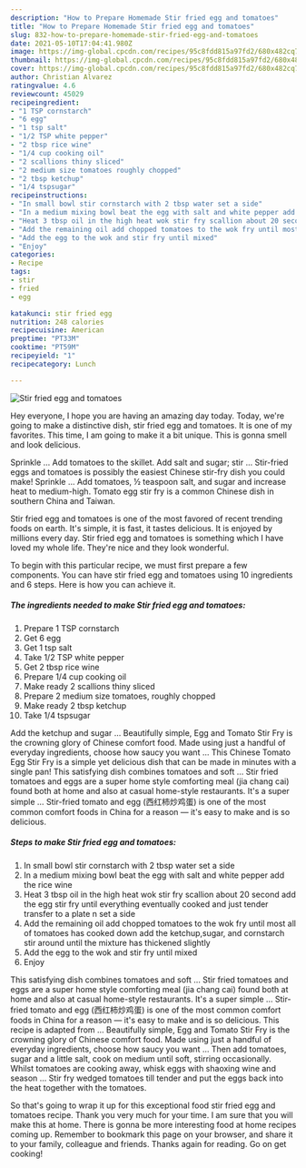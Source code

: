 ```yaml
---
description: "How to Prepare Homemade Stir fried egg and tomatoes"
title: "How to Prepare Homemade Stir fried egg and tomatoes"
slug: 832-how-to-prepare-homemade-stir-fried-egg-and-tomatoes
date: 2021-05-10T17:04:41.980Z
image: https://img-global.cpcdn.com/recipes/95c8fdd815a97fd2/680x482cq70/stir-fried-egg-and-tomatoes-recipe-main-photo.jpg
thumbnail: https://img-global.cpcdn.com/recipes/95c8fdd815a97fd2/680x482cq70/stir-fried-egg-and-tomatoes-recipe-main-photo.jpg
cover: https://img-global.cpcdn.com/recipes/95c8fdd815a97fd2/680x482cq70/stir-fried-egg-and-tomatoes-recipe-main-photo.jpg
author: Christian Alvarez
ratingvalue: 4.6
reviewcount: 45029
recipeingredient:
- "1 TSP cornstarch"
- "6 egg"
- "1 tsp salt"
- "1/2 TSP white pepper"
- "2 tbsp rice wine"
- "1/4 cup cooking oil"
- "2 scallions thiny sliced"
- "2 medium size tomatoes roughly chopped"
- "2 tbsp ketchup"
- "1/4 tspsugar"
recipeinstructions:
- "In small bowl stir cornstarch with 2 tbsp water set a side"
- "In a medium mixing bowl beat the egg with salt and white pepper add the rice wine"
- "Heat 3 tbsp oil in the high heat wok stir fry scallion about 20 second add the egg stir fry until everything eventually cooked and just tender transfer to a plate n set a side"
- "Add the remaining oil add chopped tomatoes to the wok fry until most all of tomatoes has cooked down add the ketchup,sugar, and cornstarch stir around until the mixture has thickened slightly"
- "Add the egg to the wok and stir fry until mixed"
- "Enjoy"
categories:
- Recipe
tags:
- stir
- fried
- egg

katakunci: stir fried egg 
nutrition: 248 calories
recipecuisine: American
preptime: "PT33M"
cooktime: "PT59M"
recipeyield: "1"
recipecategory: Lunch

---
```



![Stir fried egg and tomatoes](https://img-global.cpcdn.com/recipes/95c8fdd815a97fd2/680x482cq70/stir-fried-egg-and-tomatoes-recipe-main-photo.jpg)

Hey everyone, I hope you are having an amazing day today. Today, we're going to make a distinctive dish, stir fried egg and tomatoes. It is one of my favorites. This time, I am going to make it a bit unique. This is gonna smell and look delicious.

Sprinkle … Add tomatoes to the skillet. Add salt and sugar; stir … Stir-fried eggs and tomatoes is possibly the easiest Chinese stir-fry dish you could make! Sprinkle … Add tomatoes, ½ teaspoon salt, and sugar and increase heat to medium-high. Tomato egg stir fry is a common Chinese dish in southern China and Taiwan.

Stir fried egg and tomatoes is one of the most favored of recent trending foods on earth. It's simple, it is fast, it tastes delicious. It is enjoyed by millions every day. Stir fried egg and tomatoes is something which I have loved my whole life. They're nice and they look wonderful.


To begin with this particular recipe, we must first prepare a few components. You can have stir fried egg and tomatoes using 10 ingredients and 6 steps. Here is how you can achieve it.

<!--inarticleads1-->

##### The ingredients needed to make Stir fried egg and tomatoes:

1. Prepare 1 TSP cornstarch
1. Get 6 egg
1. Get 1 tsp salt
1. Take 1/2 TSP white pepper
1. Get 2 tbsp rice wine
1. Prepare 1/4 cup cooking oil
1. Make ready 2 scallions thiny sliced
1. Prepare 2 medium size tomatoes, roughly chopped
1. Make ready 2 tbsp ketchup
1. Take 1/4 tspsugar


Add the ketchup and sugar … Beautifully simple, Egg and Tomato Stir Fry is the crowning glory of Chinese comfort food. Made using just a handful of everyday ingredients, choose how saucy you want … This Chinese Tomato Egg Stir Fry is a simple yet delicious dish that can be made in minutes with a single pan! This satisfying dish combines tomatoes and soft … Stir fried tomatoes and eggs are a super home style comforting meal (jia chang cai) found both at home and also at casual home-style restaurants. It&#39;s a super simple … Stir-fried tomato and egg (西红柿炒鸡蛋) is one of the most common comfort foods in China for a reason — it&#39;s easy to make and is so delicious. 

<!--inarticleads2-->

##### Steps to make Stir fried egg and tomatoes:

1. In small bowl stir cornstarch with 2 tbsp water set a side
1. In a medium mixing bowl beat the egg with salt and white pepper add the rice wine
1. Heat 3 tbsp oil in the high heat wok stir fry scallion about 20 second add the egg stir fry until everything eventually cooked and just tender transfer to a plate n set a side
1. Add the remaining oil add chopped tomatoes to the wok fry until most all of tomatoes has cooked down add the ketchup,sugar, and cornstarch stir around until the mixture has thickened slightly
1. Add the egg to the wok and stir fry until mixed
1. Enjoy


This satisfying dish combines tomatoes and soft … Stir fried tomatoes and eggs are a super home style comforting meal (jia chang cai) found both at home and also at casual home-style restaurants. It&#39;s a super simple … Stir-fried tomato and egg (西红柿炒鸡蛋) is one of the most common comfort foods in China for a reason — it&#39;s easy to make and is so delicious. This recipe is adapted from … Beautifully simple, Egg and Tomato Stir Fry is the crowning glory of Chinese comfort food. Made using just a handful of everyday ingredients, choose how saucy you want … Then add tomatoes, sugar and a little salt, cook on medium until soft, stirring occasionally. Whilst tomatoes are cooking away, whisk eggs with shaoxing wine and season … Stir fry wedged tomatoes till tender and put the eggs back into the heat together with the tomatoes. 

So that's going to wrap it up for this exceptional food stir fried egg and tomatoes recipe. Thank you very much for your time. I am sure that you will make this at home. There is gonna be more interesting food at home recipes coming up. Remember to bookmark this page on your browser, and share it to your family, colleague and friends. Thanks again for reading. Go on get cooking!
